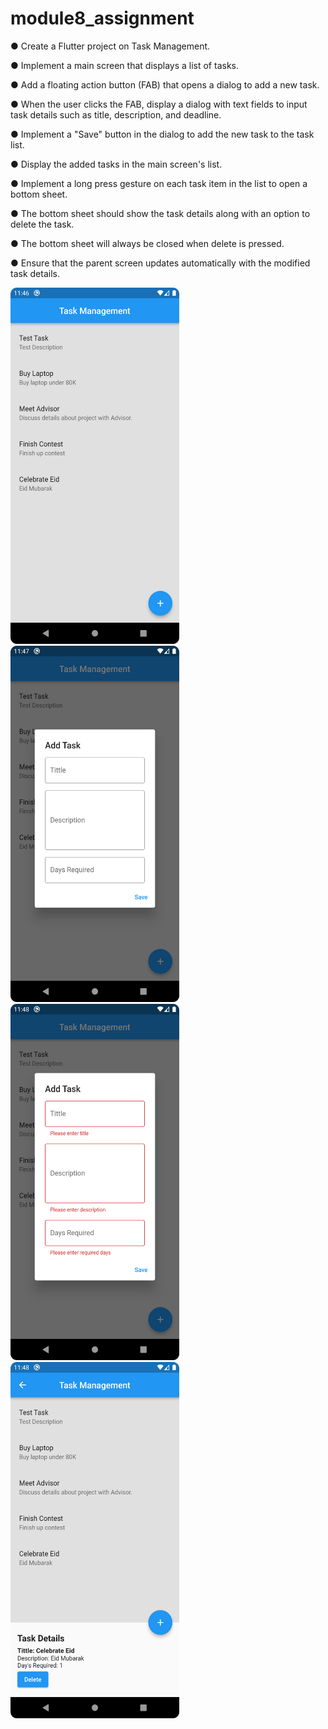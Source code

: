 # module8_assignment


●     Create a Flutter project on Task Management.

●     Implement a main screen that displays a list of tasks.

●     Add a floating action button (FAB) that opens a dialog to add a new task.

●     When the user clicks the FAB, display a dialog with text fields to input task details such as title, description, and deadline.

●     Implement a "Save" button in the dialog to add the new task to the task list.

●     Display the added tasks in the main screen's list.

●     Implement a long press gesture on each task item in the list to open a bottom sheet.

●     The bottom sheet should show the task details along with an option to  delete the task.

●     The bottom sheet will always be closed when delete is pressed.

●     Ensure that the parent screen updates automatically with the modified task details.


<img src="screenshot/s1.png" alt="alt text" width="270" height="570">    <img src="screenshot/s2.png" alt="alt text" width="270" height="570"> 
<img src="screenshot/s3.png" alt="alt text" width="270" height="570">    <img src="screenshot/s4.png" alt="alt text" width="270" height="570">
